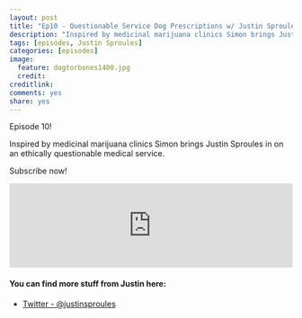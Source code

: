 ```yaml
---
layout: post
title: "Ep10 - Questionable Service Dog Prescriptions w/ Justin Sproules"
description: "Inspired by medicinal marijuana clinics Simon brings Justin Sproules in on an ethically questionable medical service"
tags: [episodes, Justin Sproules]
categories: [episodes]
image:
  feature: dogtorbones1400.jpg
  credit: 
creditlink:
comments: yes
share: yes
---
```


Episode 10!

Inspired by medicinal marijuana clinics Simon brings Justin Sproules in on an ethically questionable medical service.

Subscribe now!


<iframe src="https://www.omnycontent.com/w/player/?orgId=f74cc2ac-5cea-4914-99d8-a67c008ca26e&programId=df7f3c35-9d13-4dc2-baa6-a67c008d8993&clipId=2166008d-091b-4f1e-8595-a67f00aa9f48" width="100%" height="150px" frameborder="0"></iframe>

#### You can find more stuff from Justin here:

+ [Twitter - @justinsproules](https://twitter.com/justinsproules)
